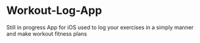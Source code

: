 # Workout-Log-App
Still in progress 
App for iOS used to log your exercises in a simply manner and make workout fitness plans 
